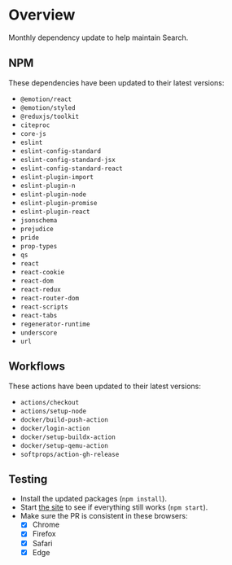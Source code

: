 # Overview
Monthly dependency update to help maintain Search.

## NPM
These dependencies have been updated to their latest versions:
- `@emotion/react`
- `@emotion/styled`
- `@reduxjs/toolkit`
- `citeproc`
- `core-js`
- `eslint`
- `eslint-config-standard`
- `eslint-config-standard-jsx`
- `eslint-config-standard-react`
- `eslint-plugin-import`
- `eslint-plugin-n`
- `eslint-plugin-node`
- `eslint-plugin-promise`
- `eslint-plugin-react`
- `jsonschema`
- `prejudice`
- `pride`
- `prop-types`
- `qs`
- `react`
- `react-cookie`
- `react-dom`
- `react-redux`
- `react-router-dom`
- `react-scripts`
- `react-tabs`
- `regenerator-runtime`
- `underscore`
- `url`

## Workflows
These actions have been updated to their latest versions:
- `actions/checkout`
- `actions/setup-node`
- `docker/build-push-action`
- `docker/login-action`
- `docker/setup-buildx-action`
- `docker/setup-qemu-action`
- `softprops/action-gh-release`

## Testing
- Install the updated packages (`npm install`).
- Start [the site](http://localhost:3000/everything) to see if everything still works (`npm start`).
- Make sure the PR is consistent in these browsers:
  - [x] Chrome
  - [x] Firefox
  - [x] Safari
  - [x] Edge
